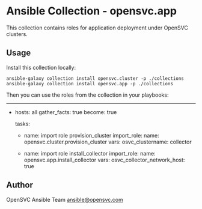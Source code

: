# Ansible Collection - opensvc.app

This collection contains roles for application deployment under OpenSVC clusters.

## Usage

Install this collection locally:

    ansible-galaxy collection install opensvc.cluster -p ./collections
    ansible-galaxy collection install opensvc.app -p ./collections

Then you can use the roles from the collection in your playbooks:

---
- hosts: all
  gather_facts: true
  become: true

  tasks:
    - name: import role provision_cluster
      import_role:
        name: opensvc.cluster.provision_cluster
      vars:
        osvc_clustername: collector

    - name: import role install_collector
      import_role:
        name: opensvc.app.install_collector
      vars:
        osvc_collector_network_host: true


## Author

OpenSVC Ansible Team <ansible@opensvc.com>
